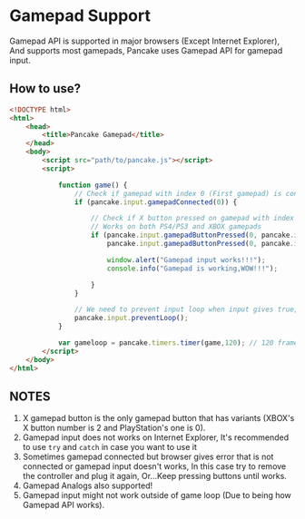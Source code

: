 # Gamepad Support

Gamepad API is supported in major browsers (Except Internet Explorer), And supports most gamepads, Pancake uses Gamepad API for gamepad input.

## How to use?
```html
<!DOCTYPE html>
<html>
    <head>
        <title>Pancake Gamepad</title>
    </head>
    <body>
        <script src="path/to/pancake.js"></script>
        <script>

            function game() {
                // Check if gamepad with index 0 (First gamepad) is connected
                if (pancake.input.gamepadConnected(0)) {

                    // Check if X button pressed on gamepad with index 0
                    // Works on both PS4/PS3 and XBOX gamepads
                    if (pancake.input.gamepadButtonPressed(0, pancake.input.button.XBOX_X) || 
                        pancake.input.gamepadButtonPressed(0, pancake.input.button.PLAYSTATION_X)) {

                        window.alert("Gamepad input works!!!");
                        console.info("Gamepad is working,WOW!!!");

                    }
                }

                // We need to prevent input loop when input gives true,Use this line below
                pancake.input.preventLoop();
            }

            var gameloop = pancake.timers.timer(game,120); // 120 frames per second
        </script>
    </body>
</html>
```

## NOTES

1. X gamepad button is the only gamepad button that has variants (XBOX's X button number is 2 and PlayStation's one is 0).
2. Gamepad input does not works on Internet Explorer, It's recommended to use `try` and `catch` in case you want to use it
3. Sometimes gamepad connected but browser gives error that is not connected or gamepad input doesn't works, In this case try to remove the controller and plug it again, Or...Keep pressing buttons until works.
4. Gamepad Analogs also supported!
5. Gamepad input might not work outside of game loop (Due to being how Gamepad API works).